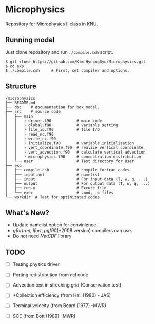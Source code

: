 # Microphysics
Repository for Microphysics II class in KNU.

## Running model
Just clone repository and run `./compile.csh` script.
```
$ git clone https://github.com/Kim-HyeongGyu/Microphysics.git
$ cd exp
$ ./compile.csh     # First, set compiler and options.
```

## Structure
```
/microphysics
├── README.md
├── doc    # documentation for box model.
├── src    # source code
│   ├── main
│   │   ├ driver.f90           # main code
│   │   ├ global.f90           # variable setting
│   │   ├ file_io.f90          # file I/O
│   │   ├ read_nc.f90
│   │   ├ write_nc.f90
│   │   ├ initialize.f90       # variable initialization
│   │   ├ vert_coordinate.f90  # realize vertical coordinate
│   │   ├ vert_advection.f90   # calculate vertical advection
│   │   └ microphysics.f90     # concectration distribution
│   └── user                   # Test directory for User
├── exp
│   ├── compile.csh            # compile fortran codes
│   ├── input.nml              # namelist
│   ├── input                  # For input data (T, w, q, ...)
│   ├── output                 # For output data (T, w, q, ...)
│   ├── run.x                  # Excute file
│   └── exec                   # .mod, .o files
└── workdir  # Test for optimizated codes   
```

## What's New?
- Update namelist option for convinience
- *gfortran*, *ifort*, *pgf90*(+2008 version) compilers can use.
- Do not need *NetCDF* library

## TODO
- [ ] Testing physics driver 
- [ ] Porting redistribution from ncl code
- [ ] Advection test in streching grid (Conservation test)
- [ ] +Collection efficiency (from Hall (1980) - JAS)
- [ ] Terminal velocity (from Beard (1977) -MWR)
- [ ] SCE (from Bott (1989) -MWR)

